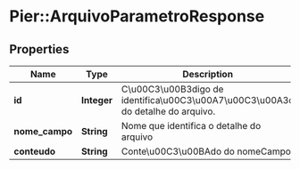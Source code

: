 # Pier::ArquivoParametroResponse

## Properties
Name | Type | Description | Notes
------------ | ------------- | ------------- | -------------
**id** | **Integer** | C\u00C3\u00B3digo de identifica\u00C3\u00A7\u00C3\u00A3o do detalhe do arquivo. | [optional] 
**nome_campo** | **String** | Nome que identifica o detalhe do arquivo | 
**conteudo** | **String** | Conte\u00C3\u00BAdo do nomeCampo | 



